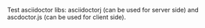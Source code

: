 Test asciidoctor libs: asciidoctorj (can be used for server side) and ascdoctor.js (can be used for client side).
